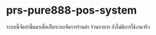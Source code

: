 # prs-pure888-pos-system
ระบบนี้จัดทำขึ้นมาเพื่อเป็นระบบจัดการร้านค้า ร้านอาหาร ยังไม่มีการใช้งานจริง
